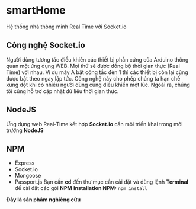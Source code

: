 # smartHome
Hệ thống nhà thông minh Real Time với Socket.io

## Công nghệ Socket.io
Người dùng tương tác điều khiển các thiết bị phần cứng của Arduino thông quan một ứng dụng WEB.
Mọi thứ sẽ được đồng bộ thời gian thực (Real Time) với nhau.
Ví dụ máy A bật công tắc đèn 1 thì các thiết bị còn lại cũng được bật theo ngay lập tức. Công nghệ này cho phép chúng ta hạn chế xung đột khi có nhiều người dùng cùng điều khiển một lúc. Ngoài ra, chúng tôi cũng hỗ trợ cập nhật dữ liệu thời gian thực.

## NodeJS
Ứng dụng web Real-Time kết hợp **Socket.io** cần môi triển khai trong môi trường **NodeJS**

## NPM
* Express
* Socket.io
* Mongoose
* Passport.js
Bạn cần **cd** đến thư mục cần cài đặt và dùng lệnh **Terminal** để cài đặt các gói **NPM**
**Installation NPM:** `npm install`

**Đây là sản phẩm nghiêng cứu**
